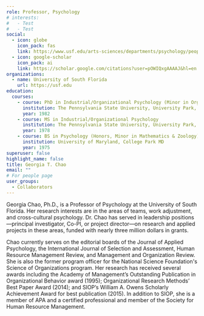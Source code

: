 ```yaml
---
role: Professor, Psychology
# interests:
#   - Test
#   - Test
social:
  - icon: globe
    icon_pack: fas
    link: https://www.usf.edu/arts-sciences/departments/psychology/people/gchao.aspx
  - icon: google-scholar
    icon_pack: ai
    link: https://scholar.google.com/citations?user=pOWIQxgAAAAJ&hl=en
organizations:
  - name: University of South Florida
    url: https://usf.edu
education:
  courses:
    - course: PhD in Industrial/Organizational Psychology (Minor in Organizational Behavior, Statistics and Measurement)
      institution: The Pennsylvania State University, University Park, PA
      year: 1982
    - course: MS in Industrial/Organizational Psychology
      institution: The Pennsylvania State University, University Park, PA
      year: 1978
    - course: BS in Psychology (Honors, Minor in Mathematics & Zoology)
      institution: University of Maryland, College Park MD
      year: 1975
superuser: false
highlight_name: false
title: Georgia T. Chao
email: ""
# For people page
user_groups: 
  - Collaborators
---
```

Georgia Chao, Ph.D., is a Professor of Psychology at the University of South Florida. Her research interests are in the areas of teams, work adjustment, and cross-cultural psychology. Dr. Chao has served in leadership positions—principal investigator, Co-PI, or project director—on research and applied projects in these areas, funded with nearly three million dollars in grants.

Chao currently serves on the editorial boards of the Journal of Applied Psychology, the International Journal of Selection and Assessment, Human Resource Management Review, and Management and Organization Review. She is also the former program officer for the National Science Foundation's Science of Organizations program. Her research has received several awards including the Academy of Management’s Outstanding Publication in Organizational Behavior award (1995); Organizational Research Methods’ Best Paper Award (2014); and SIOP’s William A. Owens Scholarly Achievement Award for best publication (2015). In addition to SIOP, she is a member of APA and a certified professional and member of the Society for Human Resource Management.